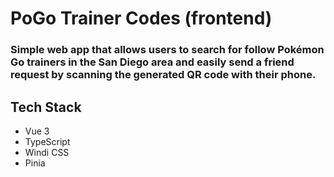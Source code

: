 # PoGo Trainer Codes (frontend)

### Simple web app that allows users to search for follow Pokémon Go trainers in the San Diego area and easily send a friend request by scanning the generated QR code with their phone.

## Tech Stack

- Vue 3
- TypeScript
- Windi CSS
- Pinia
